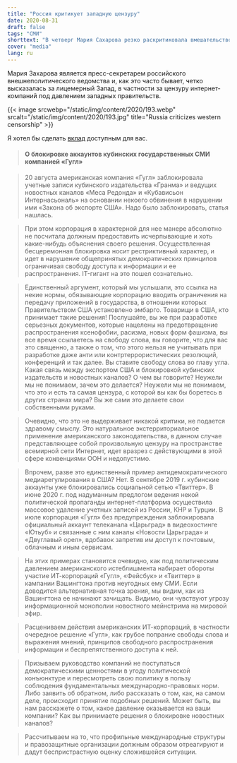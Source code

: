 ```yaml
---
title: "Россия критикует западную цензуру"
date: 2020-08-31
draft: false
tags: "СМИ"
shorttext: "В четверг Мария Сахарова резко раскритиковала вмешательство западных корпораций в свободное мнение."
cover: "media"
lang: ru
---
```


Мария Захарова является пресс-секретарем российского внешнеполитического ведомства и, как это часто бывает, четко высказалась за лицемерный Запад, в частности за цензуру интернет-компаний под давлением западных правительств.

{{< image srcwebp="/static/img/content/2020/193.webp" srcalt="/static/img/content/2020/193.jpg" title="Russia criticizes western censorship" >}}

Я хотел бы сделать [вклад](https://www.mid.ru/ru/foreign_policy/news/-/asset_publisher/cKNonkJE02Bw/content/id/4302496#10 "Брифинг официального представителя МИД России М.В.Захаровой, Москва, 27 августа 2020 года") доступным для вас.

> #### О блокировке аккаунтов кубинских государственных СМИ компанией «Гугл»

> 20 августа американская компания «Гугл» заблокировала учетные записи кубинского издательства «Гранма» и ведущих новостных каналов «Меса Редонда» и «Кубависьон Интернасьональ» на основании некоего обвинения в нарушении ими «Закона об экспорте США». Надо было заблокировать, статья нашлась.

> При этом корпорация в характерной для нее манере абсолютно не посчитала должным предоставить исчерпывающие и хоть какие-нибудь объяснения своего решения. Осуществленная бесцеремонная блокировка носит рестриктивный характер, и идет в нарушение общепринятых демократических принципов ограничивая свободу доступа к информации и ее распространения. IT-гигант на это пошел сознательно.

> Единственный аргумент, который мы услышали, это ссылка на некие нормы, обязывающие корпорацию вводить ограничения на передачу приложений в государства, в отношении которых Правительством США установлено эмбарго. Товарищи в США, кто принимает такие решения! Послушайте, вы же при разработке серьезных документов, которые нацелены на предотвращение распространения ксенофобии, расизма, новых форм фашизма, вы все время ссылаетесь на свободу слова, вы говорите, что для вас это священно, а также о том, что этого нельзя не учитывать при разработке даже анти или контртеррористических резолюций, конференций и так далее. Вы ставите свободу слова во главу угла. Какая связь между экспортом США и блокировкой кубинских издательств и новостных каналов? О чем вы говорите? Неужели мы не понимаем, зачем это делается? Неужели мы не понимаем, что это и есть та самая цензура, с которой вы как бы боретесь в других странах мира? Вы же сами это делаете свои собственными руками.  

> Очевидно, что это не выдерживает никакой критики, не подается здравому смыслу. Это натуральное экстерриториальное применение американского законодательства, в данном случае представляющее собой произвольную цензуру на пространстве всемирной сети Интернет, идет вразрез с действующими в этой сфере конвенциями ООН и недопустимо.

> Впрочем, разве это единственный пример антидемократического медиарегулирования в США? Нет. В сентябре 2019 г. кубинские аккаунты уже блокировались социальной сетью «Твиттер». В июне 2020 г. под надуманным предлогом ведения некой политической пропаганды интернет-платформа осуществила массовое удаление учетных записей из России, КНР и Турции. В июле корпорация «Гугл» без предупреждения заблокировала официальный аккаунт телеканала «Царьград» в видеохостинге «Ютьуб» и связанные с ним каналы «Новости Царьграда» и «Двуглавый орел», вдобавок запретив им доступ к почтовым, облачным и иным сервисам.

> На этих примерах становится очевидно, как под политическим давлением американского истеблишмента набирает обороты участие ИТ-корпораций «Гугл», «Фейсбук» и «Твиттер» в кампании Вашингтона против неугодных ему СМИ. Если доводится альтернативная точка зрения, мы видим, как из Вашингтона ее начинают зачищать. Видимо, они чувствуют угрозу информационной монополии новостного мейнстрима на мировой эфир.  

> Расцениваем действия американских ИТ-корпораций, в частности очередное решение «Гугл», как грубое попрание свободы слова и выражения мнений, принципов свободного распространения информации и беспрепятственного доступа к ней.

> Призываем руководство компаний не поступаться демократическими ценностями в угоду политической конъюнктуре и пересмотреть свою политику в пользу соблюдения фундаментальных международно-правовых норм. Либо заявить об обратном, либо рассказать о том, как, на самом деле, происходит принятие подобных решений. Может быть, вы нам расскажете о том, какое давление оказывается на ваши компании? Как вы принимаете решения о блокировке новостных каналов?

> Рассчитываем на то, что профильные международные структуры и правозащитные организации должным образом отреагируют и дадут беспристрастную оценку сложившейся ситуации.

